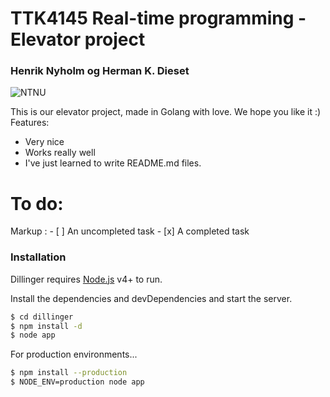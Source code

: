# TTK4145 Real-time programming - Elevator project
### Henrik Nyholm og Herman K. Dieset

![NTNU](https://innsida.ntnu.no/c/wiki/get_page_attachment?p_l_id=22780&nodeId=24647&title=Bruksregler+for+NTNU-logoen&fileName=variant1.jpg)

This is our elevator project, made in Golang with love. We hope you like it :) 
Features:
  - Very nice
  - Works really well
  - I've just learned to write README.md files.

# To do:
Markup : - [ ] An uncompleted task
         - [x] A completed task


### Installation

Dillinger requires [Node.js](https://nodejs.org/) v4+ to run.

Install the dependencies and devDependencies and start the server.

```sh
$ cd dillinger
$ npm install -d
$ node app
```

For production environments...

```sh
$ npm install --production
$ NODE_ENV=production node app
```

